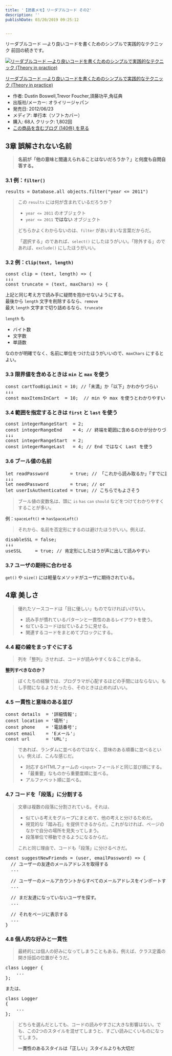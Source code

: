 ```yaml
---
title: '【読書メモ】リーダブルコード その2'
description: ''
publishDate: 03/20/2019 09:25:12


---
```

<p>リーダブルコード ―より良いコードを書くためのシンプルで実践的なテクニック 前回の続きです。</p>

<p><div class="hatena-asin-detail"><a href="http://www.amazon.co.jp/exec/obidos/ASIN/4873115655/hatena-blog-22/"><img src="https://cdn-ak.f.st-hatena.com/images/fotolife/j/jotaki/20190726/20190726111902.jpg" class="hatena-asin-detail-image" alt="リーダブルコード ―より良いコードを書くためのシンプルで実践的なテクニック (Theory in practice)" title="リーダブルコード ―より良いコードを書くためのシンプルで実践的なテクニック (Theory in practice)"></a><div class="hatena-asin-detail-info"><p class="hatena-asin-detail-title"><a href="http://www.amazon.co.jp/exec/obidos/ASIN/4873115655/hatena-blog-22/">リーダブルコード ―より良いコードを書くためのシンプルで実践的なテクニック (Theory in practice)</a></p><ul><li><span class="hatena-asin-detail-label">作者:</span> Dustin Boswell,Trevor Foucher,須藤功平,角征典</li><li><span class="hatena-asin-detail-label">出版社/メーカー:</span> オライリージャパン</li><li><span class="hatena-asin-detail-label">発売日:</span> 2012/06/23</li><li><span class="hatena-asin-detail-label">メディア:</span> 単行本（ソフトカバー）</li><li><span class="hatena-asin-detail-label">購入</span>: 68人 <span class="hatena-asin-detail-label">クリック</span>: 1,802回</li><li><a href="http://d.hatena.ne.jp/asin/4873115655/hatena-blog-22" target="_blank">この商品を含むブログ (140件) を見る</a></li></ul></div><div class="hatena-asin-detail-foot"></div></div></p>

<h2>3章 誤解されない名前</h2>

<blockquote><p><strong>名前が「他の意味と間違えられることはないだろうか？」と何度も自問自答する。</strong></p></blockquote>

<h3>3.1 例：<code>filter()</code></h3>

<pre class="code" data-lang="" data-unlink>results = Database.all_objects.filter(&#34;year &lt;= 2011&#34;)</pre>


<blockquote><p>この <code>results</code> には何が含まれているだろうか？</p>

<ul>
<li><code>year &lt;= 2011</code> のオブジェクト</li>
<li><code>year &lt;= 2011</code> <strong>ではない</strong> オブジェクト</li>
</ul>


<p>どちらかよくわからないのは、<code>filter</code> があいまいな言葉だからだ。</p>

<p>「選択する」のであれば、<code>select()</code> にしたほうがいい。「除外する」のであれば、<code>exclude()</code> にしたほうがいい。</p></blockquote>

<h3>3.2 例：<code>Clip(text, length)</code></h3>

<pre class="code lang-javascript" data-lang="javascript" data-unlink><span class="synStatement">const</span> clip = (text, length) =&gt; <span class="synIdentifier">{</span>
↓↓↓
<span class="synStatement">const</span> truncate = (text, maxChars) =&gt; <span class="synIdentifier">{</span>
</pre>


<p>上記と同じ考え方で読み手に疑問を抱かせないようにする。<br/>
最後から <code>length</code> 文字を削除するなら、<code>remove</code><br/>
最大 <code>length</code> 文字まで切り詰めるなら、<code>truncate</code></p>

<p><code>length</code> も</p>

<ul>
<li>バイト数</li>
<li>文字数</li>
<li>単語数</li>
</ul>


<p>なのかが明確でなく、名前に単位をつけたほうがいいので、<code>maxChars</code> にするとよい。</p>

<h3>3.3 限界値を含めるときは <code>min</code> と <code>max</code> を使う</h3>

<pre class="code lang-javascript" data-lang="javascript" data-unlink><span class="synStatement">const</span> cartTooBigLimit = 10; <span class="synComment">//「未満」か「以下」かわかりづらい</span>
↓↓↓
<span class="synStatement">const</span> maxItemsInCart  = 10;  <span class="synComment">// min や max を使うとわかりやすい</span>
</pre>


<h3>3.4 範囲を指定するときは <code>first</code> と <code>last</code> を使う</h3>

<pre class="code lang-javascript" data-lang="javascript" data-unlink><span class="synStatement">const</span> integerRangeStart  = 2;
<span class="synStatement">const</span> integerRangeEnd    = 4; <span class="synComment">// 終端を範囲に含めるのかが分かりづらい</span>
↓↓↓
<span class="synStatement">const</span> integerRangeStart  = 2;
<span class="synStatement">const</span> integerRangeLast   = 4; <span class="synComment">// End ではなく Last を使う</span>
</pre>


<h3>3.6 ブール値の名前</h3>

<pre class="code lang-javascript" data-lang="javascript" data-unlink><span class="synIdentifier">let</span> readPassword        = <span class="synConstant">true</span>; <span class="synComment">// 「これから読み取るか」「すでに読み取っているか」分かりづらい</span>
↓↓↓
<span class="synIdentifier">let</span> needPassword        = <span class="synConstant">true</span>; <span class="synComment">// or</span>
<span class="synIdentifier">let</span> userIsAuthenticated = <span class="synConstant">true</span>; <span class="synComment">// こちらでもよさそう</span>
</pre>


<blockquote><p>ブール値の変数名は、頭に <code>is</code> <code>has</code> <code>can</code> <code>should</code> などをつけてわかりやすくすることが多い。</p></blockquote>

<p>例：<code>spaceLeft()</code> => <code>hasSpaceLeft()</code></p>

<blockquote><p>それから、名前を否定形にするのは避けたほうがいい。例えば、</p></blockquote>

<pre class="code lang-javascript" data-lang="javascript" data-unlink>disableSSL = <span class="synConstant">false</span>;
↓↓↓
useSSL     = <span class="synConstant">true</span>; <span class="synComment">// 肯定形にしたほうが声に出して読みやすい</span>
</pre>


<h3>3.7 ユーザの期待に合わせる</h3>

<p><code>get()</code> や <code>size()</code> には軽量なメソッドがユーザに期待されている。</p>

<h2>4章 美しさ</h2>

<blockquote><p>優れたソースコードは「目に優しい」ものでなければいけない。</p>

<ul>
<li>読み手が慣れているパターンと一貫性のあるレイアウトを使う。</li>
<li>似ているコードは似ているように見せる。</li>
<li>関連するコードをまとめてブロックにする。</li>
</ul>
</blockquote>

<h3>4.4 縦の線をまっすぐにする</h3>

<blockquote><p>列を「整列」させれば、コードが読みやすくなることがある。</p></blockquote>

<p><strong>整列すべきなのか？</strong></p>

<blockquote><p>ぼくたちの経験では、プログラマが心配するほどの手間にはならない。もし手間になるようだったら、そのときは止めればいい。</p></blockquote>

<h3>4.5 一貫性と意味のある並び</h3>

<pre class="code lang-javascript" data-lang="javascript" data-unlink><span class="synStatement">const</span> details  = <span class="synConstant">'詳細情報'</span>;
<span class="synStatement">const</span> <span class="synStatement">location</span> = <span class="synConstant">'場所'</span>;
<span class="synStatement">const</span> phone    = <span class="synConstant">'電話番号'</span>;
<span class="synStatement">const</span> email    = <span class="synConstant">'Eメール'</span>;
<span class="synStatement">const</span> url      = <span class="synConstant">'URL'</span>;
</pre>


<blockquote><p>であれば、ランダムに並べるのではなく、意味のある順番に並べるといい。例えば、こんな感じだ。</p>

<ul>
<li>対応するHTMLフォームの <code>&lt;input&gt;</code> フィールドと同じ並び順にする。</li>
<li>「最重要」なものから重要度順に並べる。</li>
<li>アルファベット順に並べる。</li>
</ul>
</blockquote>

<h3>4.7 コードを「段落」に分割する</h3>

<blockquote><p>文章は複数の段落に分割されている。それは、</p>

<ul>
<li>似ている考えをグループにまとめて、他の考えと分けるためだ。</li>
<li>視覚的な「踏み石」を提供できるからだ。これがなければ、ページのなかで自分の場所を見失ってしまう。</li>
<li>段落単位で移動できるようになるからだ。</li>
</ul>


<p>これと同じ理由で、コードも「段落」に分けるべきだ。</p></blockquote>

<pre class="code lang-javascript" data-lang="javascript" data-unlink><span class="synStatement">const</span> suggestNewFriends = (user, emailPassword) =&gt; <span class="synIdentifier">{</span>
  <span class="synComment">// ユーザーの友達のメールアドレスを取得する</span>
  ...

  <span class="synComment">// ユーザーのメールアカウントからすべてのメールアドレスをインポートする。</span>
  ...

  <span class="synComment">// まだ友達になっていないユーザを探す。</span>
  ...

  <span class="synComment">// それをページに表示する</span>
  ...
<span class="synIdentifier">}</span>
</pre>


<h3>4.8 個人的な好みと一貫性</h3>

<blockquote><p>最終的には個人の好みになってしまうこともある。例えば、クラス定義の開き括弧の位置がそうだ。</p></blockquote>

<pre class="code" data-lang="" data-unlink>class Logger {
    ...
};</pre>


<p>または、</p>

<pre class="code" data-lang="" data-unlink>class Logger
{
    ...
};</pre>


<blockquote><p>どちらを選んだとしても、コードの読みやすさに大きな影響はない。でも、この2つのスタイルを混ぜてしまうと、すごい読みにくいものになってしまう。</p>

<p><strong>一貫性のあるスタイルは「正しい」スタイルよりも大切だ</strong></p></blockquote>
